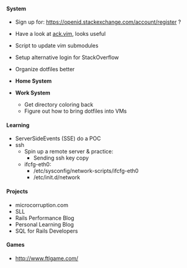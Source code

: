
#### System

- Sign up for: https://openid.stackexchange.com/account/register ?

- Have a look at [ack.vim](https://github.com/mileszs/ack.vim), looks useful
- Script to update vim submodules
- Setup alternative login for StackOverflow
- Organize dotfiles better
- **Home System**
- **Work System**
  - Get directory coloring back
  - Figure out how to bring dotfiles into VMs

#### Learning

- ServerSideEvents (SSE) do a POC
- ssh
  - Spin up a remote server & practice:
    - Sending ssh key copy
  - ifcfg-eth0:
    - /etc/sysconfig/network-scripts/ifcfg-eth0
    - /etc/init.d/network

#### Projects

- microcorruption.com
- SLL
- Rails Performance Blog
- Personal Learning Blog
- SQL for Rails Developers

#### Games

- http://www.ftlgame.com/

